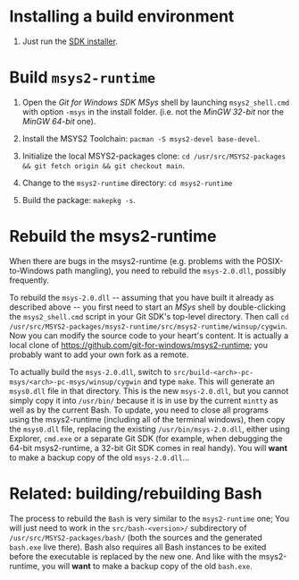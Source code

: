 # Installing a build environment

1. Just run the [SDK installer](https://gitforwindows.org/#download-sdk).

# Build `msys2-runtime`

1. Open the *Git for Windows SDK* *MSys* shell by launching `msys2_shell.cmd` with option `-msys` in the install folder. (i.e. not the *MinGW 32-bit* nor the *MinGW 64-bit* one).

2. Install the MSYS2 Toolchain: `pacman -S msys2-devel base-devel`.

3. Initialize the local MSYS2-packages clone: `cd /usr/src/MSYS2-packages && git fetch origin && git checkout main`.

4. Change to the `msys2-runtime` directory: `cd msys2-runtime`

5. Build the package: `makepkg -s`.

# Rebuild the msys2-runtime

When there are bugs in the msys2-runtime (e.g. problems with the POSIX-to-Windows path mangling), you need to rebuild the `msys-2.0.dll`, possibly frequently.

To rebuild the `msys-2.0.dll` -- assuming that you have built it already as described above -- you first need to start an *MSys* shell by double-clicking the `msys2_shell.cmd` script in your Git SDK's top-level directory. Then call `cd /usr/src/MSYS2-packages/msys2-runtime/src/msys2-runtime/winsup/cygwin`. Now you can modify the source code to your heart's content. It is actually a local clone of https://github.com/git-for-windows/msys2-runtime; you probably want to add your own fork as a remote.

To actually build the `msys-2.0.dll`, switch to `src/build-<arch>-pc-msys/<arch>-pc-msys/winsup/cygwin` and type `make`. This will generate an `msys0.dll` file in that directory. This is the new `msys-2.0.dll`, but you cannot simply copy it into `/usr/bin/` because it is in use by the current `mintty` as well as by the current Bash. To update, you need to close all programs using the msys2-runtime (including all of the terminal windows), then copy the `msys0.dll` file, replacing the existing `/usr/bin/msys-2.0.dll`, either using Explorer, `cmd.exe` or a separate Git SDK (for example, when debugging the 64-bit msys2-runtime, a 32-bit Git SDK comes in real handy). You will **want** to make a backup copy of the old `msys-2.0.dll`...

# Related: building/rebuilding Bash

The process to rebuild the `Bash` is very similar to the `msys2-runtime` one; You will just need to work in the `src/bash-<version>/` subdirectory of `/usr/src/MSYS2-packages/bash/` (both the sources and the generated `bash.exe` live there). Bash also requires all Bash instances to be exited before the executable is replaced by the new one. And like with the msys2-runtime, you will **want** to make a backup copy of the old `bash.exe`.
